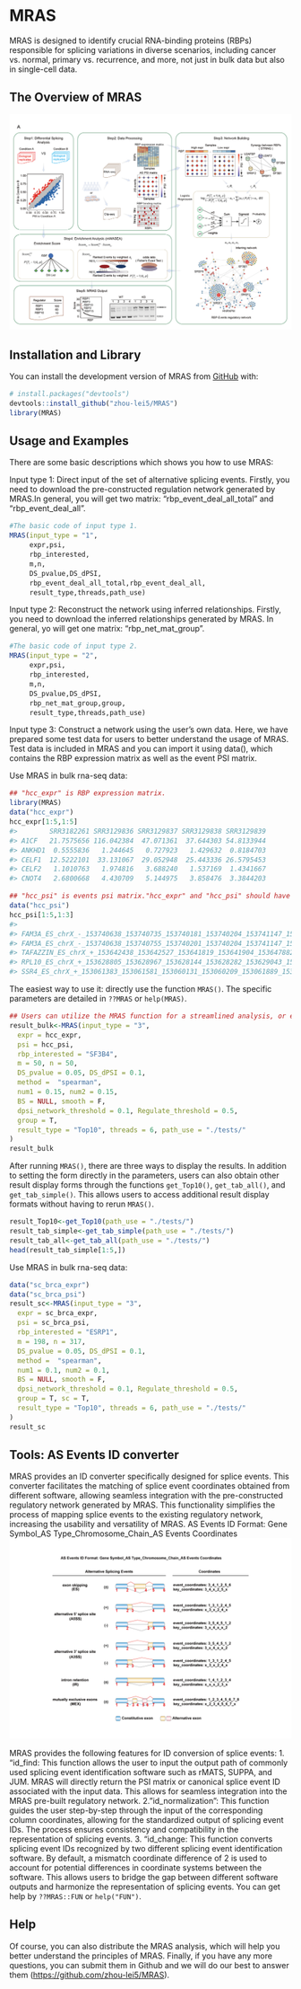 
<!-- README.md is generated from README.Rmd. Please edit that file -->

# MRAS

<!-- badges: start -->
<!-- badges: end -->

MRAS is designed to identify crucial RNA-binding proteins (RBPs)
responsible for splicing variations in diverse scenarios, including
cancer vs. normal, primary vs. recurrence, and more, not just in bulk
data but also in single-cell data.

## The Overview of MRAS

<div style="text-align: center;">

![The Overview of MRAS](png/Fig1_0707.png)

</div>

## Installation and Library

You can install the development version of MRAS from
[GitHub](https://github.com/) with:

``` r
# install.packages("devtools")
devtools::install_github("zhou-lei5/MRAS")
library(MRAS)
```

## Usage and Examples

There are some basic descriptions which shows you how to use MRAS:

Input type 1: Direct input of the set of alternative splicing events.
Firstly, you need to download the pre-constructed regulation network
generated by MRAS.In general, you will get two matrix:
“rbp_event_deal_all_total” and “rbp_event_deal_all”.

``` r
#The basic code of input type 1.
MRAS(input_type = "1",
     expr,psi,
     rbp_interested,
     m,n,
     DS_pvalue,DS_dPSI,
     rbp_event_deal_all_total,rbp_event_deal_all,
     result_type,threads,path_use)
```

Input type 2: Reconstruct the network using inferred relationships.
Firstly, you need to download the inferred relationships generated by
MRAS. In general, yo will get one matrix: “rbp_net_mat_group”.

``` r
#The basic code of input type 2.
MRAS(input_type = "2",
     expr,psi,
     rbp_interested,
     m,n,
     DS_pvalue,DS_dPSI,
     rbp_net_mat_group,group,
     result_type,threads,path_use)
```

Input type 3: Construct a network using the user’s own data. Here, we
have prepared some test data for users to better understand the usage of
MRAS. Test data is included in MRAS and you can import it using data(),
which contains the RBP expression matrix as well as the event PSI
matrix.

Use MRAS in bulk rna-seq data:

``` r
## "hcc_expr" is RBP expression matrix.
library(MRAS)
data("hcc_expr")
hcc_expr[1:5,1:5]
#>        SRR3182261 SRR3129836 SRR3129837 SRR3129838 SRR3129839
#> A1CF   21.7575656 116.042384  47.071361  37.644303 54.8133944
#> ANKHD1  0.5555836   1.244645   0.727923   1.429632  0.8184703
#> CELF1  12.5222101  33.131067  29.052948  25.443336 26.5795453
#> CELF2   1.1010763   1.974816   3.688240   1.537169  1.4341667
#> CNOT4   2.6800668   4.430709   5.144975   3.858476  3.3844203
```

``` r
## "hcc_psi" is events psi matrix."hcc_expr" and "hcc_psi" should have same column names.
data("hcc_psi")
hcc_psi[1:5,1:3]
#>                                                                                SRR3182261 SRR3129836 SRR3129837
#> FAM3A_ES_chrX_-_153740638_153740735_153740181_153740204_153741147_153741260         0.118      0.150      0.389
#> FAM3A_ES_chrX_-_153740638_153740755_153740201_153740204_153741147_153741260         0.084      0.072      0.202
#> TAFAZZIN_ES_chrX_+_153642438_153642527_153641819_153641904_153647882_153647962      0.310      0.330      0.447
#> RPL10_ES_chrX_+_153628805_153628967_153628144_153628282_153629043_153629152         0.994      0.997      0.992
#> SSR4_ES_chrX_+_153061383_153061581_153060131_153060209_153061889_153062007          0.049      0.013      0.010
```

The easiest way to use it: directly use the function `MRAS()`. The
specific parameters are detailed in `??MRAS` or `help(MRAS)`.

<!-- # ```{r MRAS_BULK} -->

``` r
## Users can utilize the MRAS function for a streamlined analysis, or execute individual steps separately if they prefer to have more control over specific aspects of the analysis.
result_bulk<-MRAS(input_type = "3",
  expr = hcc_expr,
  psi = hcc_psi,
  rbp_interested = "SF3B4",
  m = 50, n = 50,
  DS_pvalue = 0.05, DS_dPSI = 0.1,
  method =  "spearman",
  num1 = 0.15, num2 = 0.15,
  BS = NULL, smooth = F,
  dpsi_network_threshold = 0.1, Regulate_threshold = 0.5,
  group = T,
  result_type = "Top10", threads = 6, path_use = "./tests/"
)
result_bulk
```

After running `MRAS()`, there are three ways to display the results. In
addition to setting the form directly in the parameters, users can also
obtain other result display forms through the functions `get_Top10()`,
`get_tab_all()`, and `get_tab_simple()`. This allows users to access
additional result display formats without having to rerun `MRAS()`.

<!-- ```{r MRAS_result} -->

``` r
result_Top10<-get_Top10(path_use = "./tests/")
result_tab_simple<-get_tab_simple(path_use = "./tests/")
result_tab_all<-get_tab_all(path_use = "./tests/")
head(result_tab_simple[1:5,])
```

Use MRAS in bulk rna-seq data:

<!-- # ```{r MRAS_sc} -->

``` r
data("sc_brca_expr")
data("sc_brca_psi")
result_sc<-MRAS(input_type = "3",
  expr = sc_brca_expr,
  psi = sc_brca_psi,
  rbp_interested = "ESRP1",
  m = 198, n = 317,
  DS_pvalue = 0.05, DS_dPSI = 0.1,
  method =  "spearman",
  num1 = 0.1, num2 = 0.1,
  BS = NULL, smooth = F,
  dpsi_network_threshold = 0.1, Regulate_threshold = 0.5,
  group = T, sc = T,
  result_type = "Top10", threads = 6, path_use = "./tests/"
)
result_sc
```

## Tools: AS Events ID converter

MRAS provides an ID converter specifically designed for splice events.
This converter facilitates the matching of splice event coordinates
obtained from different software, allowing seamless integration with the
pre-constructed regulatory network generated by MRAS. This functionality
simplifies the process of mapping splice events to the existing
regulatory network, increasing the usability and versatility of MRAS. AS
Events ID Format: Gene Symbol_AS Type_Chromosome_Chain_AS Events
Coordinates ![AS Events ID format](png/ID_format.png)

MRAS provides the following features for ID conversion of splice
events: 1. “id_find: This function allows the user to input the output
path of commonly used splicing event identification software such as
rMATS, SUPPA, and JUM. MRAS will directly return the PSI matrix or
canonical splice event ID associated with the input data. This allows
for seamless integration into the MRAS pre-built regulatory network.
2.”id_normalization”: This function guides the user step-by-step through
the input of the corresponding column coordinates, allowing for the
standardized output of splicing event IDs. The process ensures
consistency and compatibility in the representation of splicing events.
3. “id_change: This function converts splicing event IDs recognized by
two different splicing event identification software. By default, a
mismatch coordinate difference of 2 is used to account for potential
differences in coordinate systems between the software. This allows
users to bridge the gap between different software outputs and harmonize
the representation of splicing events. You can get help by `??MRAS::FUN`
or `help("FUN")`.

## Help

Of course, you can also distribute the MRAS analysis, which will help
you better understand the principles of MRAS. Finally, if you have any
more questions, you can submit them in Github and we will do our best to
answer them (<https://github.com/zhou-lei5/MRAS>).
